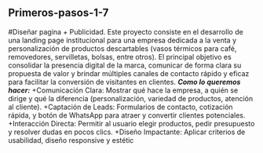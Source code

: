 ## Primeros-pasos-1-7
#Diseñar pagina + Publicidad.
Este proyecto consiste en el desarrollo de una landing page institucional para una empresa dedicada a la venta y personalización de productos descartables (vasos térmicos para café, removedores, servilletas, bolsas, entre otros). El principal objetivo es consolidar la presencia digital de la marca, comunicar de forma clara su propuesta de valor y brindar múltiples canales de contacto rápido y eficaz para facilitar la conversión de visitantes en clientes.
***Como lo queremos hacer:*** +Comunicación Clara: Mostrar qué hace la empresa, a quién se dirige y qué la diferencia (personalización, variedad de productos, atención al cliente). +Captación de Leads: Formularios de contacto, cotización rápida, y botón de WhatsApp para atraer y convertir clientes potenciales. +Interacción Directa: Permitir al usuario elegir productos, pedir presupuesto y resolver dudas en pocos clics. +Diseño Impactante: Aplicar criterios de usabilidad, diseño responsive y estétic
